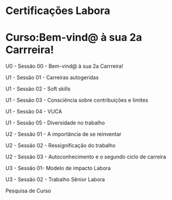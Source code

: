 # Certificações Labora
# Curso:Bem-vind@ à sua 2a Carrreira!

U0 - Sessão 00 - Bem-vind@ à sua 2a Carrreira!

U1 - Sessão 01 - Carreiras autogeridas

U1 - Sessão 02 - Soft skills

U1 - Sessão 03 - Consciência sobre contribuições e limites

U1 - Sessão 04 - VUCA

U1 - Sessão 05 - Diversidade no trabalho

U2 - Sessão 01 - A importância de se reinventar

U2 - Sessão 02 - Ressignificação do trabalho

U2 - Sessão 03 - Autoconhecimento e o segundo ciclo de carreira

U3 - Sessão 01- Modelo de impacto Labora

U3 - Sessão 02 - Trabalho Sênior Labora

Pesquisa de Curso
